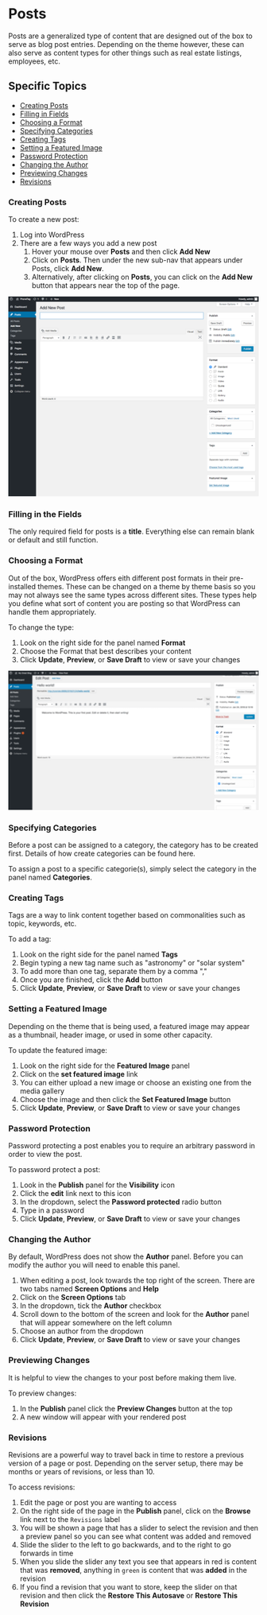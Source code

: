 # Posts

Posts are a generalized type of content that are designed out of the box to serve as blog post entries. Depending on the theme however, these can also serve as content types for other things such as real estate listings, employees, etc.


## Specific Topics

- [Creating Posts](#creatingPosts)
- [Filling in Fields](#fillingFields)
- [Choosing a Format](#choosingFormat)
- [Specifying Categories](#specifyingCategories)
- [Creating Tags](#creatingTags)
- [Setting a Featured Image](#featuredImage)
- [Password Protection](#passwordProtect)
- [Changing the Author](#changeAuthor)
- [Previewing Changes](#previewingChange)
- [Revisions](#revisions)


### <a name="creatingPosts"></a> Creating Posts

To create a new post:

1. Log into WordPress
2. There are a few ways you add a new post
    1. Hover your mouse over **Posts** and then click **Add New**
    2. Click on **Posts**. Then under the new sub-nav that appears under Posts, click **Add New**.
    3. Alternatively, after clicking on **Posts**, you can click on the **Add New** button that appears near the top of the page.


![New post page](creating-a-new-post.png)


### <a name="fillingFields"></a>  Filling in the Fields

The only required field for posts is a **title**. Everything else can remain blank or default and still function.


### <a name="choosingFormat"></a> Choosing a Format

Out of the box, WordPress offers eith different post formats in their pre-installed themes. These can be changed on a theme by theme basis so you may not always see the same types
across different sites. These types help you define what sort of content you are posting so that WordPress can handle them appropriately.

To change the type:

1. Look on the right side for the panel named **Format**
2. Choose the Format that best describes your content
3. Click **Update**, **Preview**, or **Save Draft** to view or save your changes

![Post Format](post-format.png)


### <a name="specifyingCategories"></a> Specifying Categories

Before a post can be assigned to a category, the category has to be created first. Details of how create categories can be found here.

To assign a post to a specific categorie(s), simply select the category in the panel named **Categories**.


### <a name="creatingTags"></a> Creating Tags

Tags are a way to link content together based on commonalities such as topic, keywords, etc.

To add a tag:
1. Look on the right side for the panel named **Tags**
2. Begin typing a new tag name such as "astronomy" or "solar system"
3. To add more than one tag, separate them by a comma ","
4. Once you are finished, click the **Add** button
5. Click **Update**, **Preview**, or **Save Draft** to view or save your changes


### <a name="featuredImage"></a> Setting a Featured Image

Depending on the theme that is being used, a featured image may appear as a thumbnail, header image, or used in some other capacity.

To update the featured image:
1. Look on the right side for the **Featured Image** panel
2. Click on the **set featured image** link
3. You can either upload a new image or choose an existing one from the media gallery
4. Choose the image and then click the **Set Featured Image** button
5. Click **Update**, **Preview**, or **Save Draft** to view or save your changes


### <a name="passwordProtect"></a> Password Protection

Password protecting a post enables you to require an arbitrary password in order to view the post.

To password protect a post:
1. Look in the **Publish** panel for the **Visibility** icon
2. Click the **edit** link next to this icon
3. In the dropdown, select the **Password protected** radio button
4. Type in a password
5. Click **Update**, **Preview**, or **Save Draft** to view or save your changes


### <a name="changeAuthor"></a> Changing the Author

By default, WordPress does not show the **Author** panel. Before you can modify the author you will need to enable this panel.

1. When editing a post, look towards the top right of the screen. There are two tabs named **Screen Options** and **Help**
2. Click on the **Screen Options** tab
3. In the dropdown, tick the **Author** checkbox
4. Scroll down to the bottom of the screen and look for the **Author** panel that will appear somewhere on the left column
5. Choose an author from the dropdown
6. Click **Update**, **Preview**, or **Save Draft** to view or save your changes


### <a name="previewChanges"></a> Previewing Changes

It is helpful to view the changes to your post before making them live. 

To preview changes:
1. In the **Publish** panel click the **Preview Changes** button at the top
2. A new window will appear with your rendered post


### <a name="revisions"></a> Revisions

Revisions are a powerful way to travel back in time to restore a previous version of a page or post. Depending on the server setup, there may be months or years of revisions, or less than 10. 

To access revisions:

1. Edit the page or post you are wanting to access
2. On the right side of the page in the **Publish** panel, click on the **Browse** link next to the `Revisions` label
3. You will be shown a page that has a slider to select the revision and then a preview panel so you can see what content was added and removed
4. Slide the slider to the left to go backwards, and to the right to go forwards in time
5. When you slide the slider any text you see that appears in red is content that was **removed**, anything in `green` is content that was **added** in the revision
6. If you find a revision that you want to store, keep the slider on that revision and then click the **Restore This Autosave** or **Restore This Revision**
